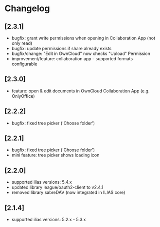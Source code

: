 # Changelog

## [2.3.1]
* bugfix: grant write permissions when opening in Collaboration App (not only read)
* bugfix: update permissions if share already exists
* bugfix/change: "Edit in OwnCloud" now checks "Upload" Permission
* improvement/feature: collaboration app - supported formats configurable

## [2.3.0]
* feature: open & edit documents in OwnCloud Collaboration App (e.g. OnlyOffice)

## [2.2.2]
* bugfix: fixed tree picker ('Choose folder')

## [2.2.1]
* bugfix: fixed tree picker ('Choose folder')
* mini feature: tree picker shows loading icon

## [2.2.0]
* supported ilias versions: 5.4.x
* updated library league/oauth2-client to v2.4.1
* removed library sabreDAV (now integrated in ILIAS core)

## [2.1.4]
* supported ilias versions: 5.2.x - 5.3.x
